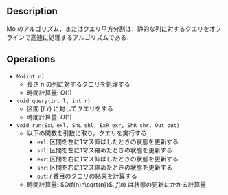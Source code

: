 ## Description

Mo のアルゴリズム，またはクエリ平方分割は，静的な列に対するクエリをオフラインで高速に処理するアルゴリズムである．

## Operations

- `Mo(int n)`
    - 長さ $n$ の列に対するクエリを処理する
    - 時間計算量: $O(1)$
- `void query(int l, int r)`
    - 区間 $[l, r)$ に対してクエリをする
    - 時間計算量: $O(1)$
- `void run(ExL exl, ShL shl, ExR exr, ShR shr, Out out)`
    - 以下の関数を引数に取り，クエリを実行する
        - `exl`: 区間を左に1マス伸ばしたときの状態を更新する
        - `shl`: 区間を左に1マス縮めたときの状態を更新する
        - `exr`: 区間を右に1マス伸ばしたときの状態を更新する
        - `shr`: 区間を右に1マス縮めたときの状態を更新する
        - `out`: $i$ 番目のクエリの結果を計算する
    - 時間計算量: $O(f(n)n\sqrt{n})$, $f(n)$ は状態の更新にかかる計算量


